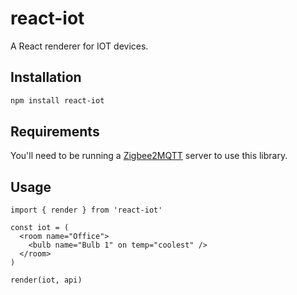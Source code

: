 # react-iot

A React renderer for IOT devices.

## Installation

```bash
npm install react-iot
```

## Requirements

You'll need to be running a [Zigbee2MQTT](https://www.zigbee2mqtt.io/) server to use this library.

## Usage

```tsx
import { render } from 'react-iot'

const iot = (
  <room name="Office">
    <bulb name="Bulb 1" on temp="coolest" />
  </room>
)

render(iot, api)
```
